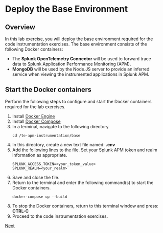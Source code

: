 # Deploy the Base Environment

## Overview
In this lab exercise, you will deploy the base environment required for the code instrumentation exercises. The base environment consists of the following Docker containers:
* The **Splunk OpenTelemetry Connector** will be used to forward trace data to Splunk Application Performance Monitoring (APM).
* **MongoDB** will be used by the Node.JS server to provide an inferred service when viewing the instrumented applications in Splunk APM.

## Start the Docker containers
Perform the following steps to configure and start the Docker containers required for the lab exercises.

1. Install [Docker Engine](https://docs.docker.com/engine/install/)
1. Install [Docker Compose](https://docs.docker.com/compose/install/) 
1. In a terminal, navigate to the following directory.
    ```
    cd /te-apm-instrumentation/base
    ```
1. In this directory, create a new text file named: **.env**
1. Add the following lines to the file. Set your Splunk APM token and realm information as appropriate.
    ```
    SPLUNK_ACCESS_TOKEN=<your_token_value>
    SPLUNK_REALM=<your_realm>
    ```
1. Save and close the file.
1. Return to the terminal and enter the following command(s) to start the Docker containers.
    ```
    docker-compose up --build
    ```
1. To stop the Docker containers, return to this terminal window and press: **CTRL-C**
1. Proceed to the code instrumentation exercises.

[Next](../nodejs/)